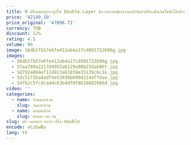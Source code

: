 ```yaml
---
title: N ฝรั่งเศสหรูหรารูปไข่ Double-Layer มือวาดกาแฟตารางอเมริกันทาสีห้องนั่งเล่นโซฟาโต๊ะข้าง
price: '42149.10'
price_original: '47896.71'
currency: THB
discount: 12%
rating: 4.5
volume: 96
image: S6db1fb57e6fe412ab4a17cd991722b96g.jpg
images:
  - S6db1fb57e6fe412ab4a17cd991722b96g.jpg
  - S7aa789a2217d4955a6129a90b23dab96Y.jpg
  - Sd792e004ef124913a61838e35139c6c1k.jpg
  - Sdc5171ba4adf4e53936b099d214affdao.jpg
  - S4f62c5fcdcad4c63b4df0f8616682686d.jpg
video: ''
categories:
  - name: บ้านและสวน
    slug: านและสวน
  - name: ตกแต่งบ้าน
    slug: ตกแต-งบ-าน
slug: ฝร-งเศสหร-หราร-ปไข-double
encode: oCzbwBu
lang: th
---
```

  